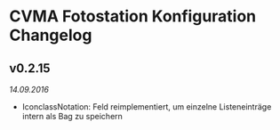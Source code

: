 # CVMA Fotostation Konfiguration Changelog

## v0.2.15

*14.09.2016*

* IconclassNotation: Feld reimplementiert, um einzelne Listeneinträge intern als Bag zu speichern